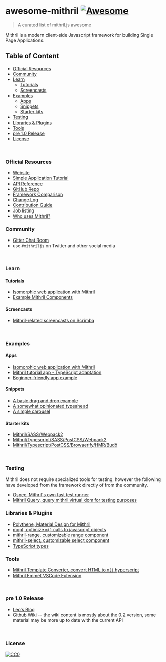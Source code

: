 # awesome-mithril [![Awesome](https://cdn.rawgit.com/sindresorhus/awesome/d7305f38d29fed78fa85652e3a63e154dd8e8829/media/badge.svg)](https://github.com/sindresorhus/awesome)
> A curated list of mithril.js awesome

Mithril is a modern client-side Javascript framework for building Single Page Applications.

## Table of Content

- [Official Resources](#official-resources)
- [Community](#community)
- [Learn](#learn)
  * [Tutorials](#tutorials)
  * [Screencasts](#screencasts)
- [Examples](#examples)
  * [Apps](#apps)
  * [Snippets](#snippets)
  * [Starter kits](#starter-kits)
- [Testing](#testing)
- [Libraries & Plugins](#libraries---plugins)
- [Tools](#tools)
- [pre 1.0 Release](#pre-10-release)
- [License](#license)

<br>

### Official Resources

- [Website](https://mithril.js.org/)
- [Simple Application Tutorial](https://mithril.js.org/simple-application.html)
- [API Reference](https://mithril.js.org/api.html)
- [GitHub Repo](https://github.com/MithrilJS/mithril.js)
- [Framework Comparison](https://mithril.js.org/framework-comparison.html)
- [Change Log](https://mithril.js.org/change-log.html)
- [Contribution Guide](https://mithril.js.org/contributing.html)
- [Job listing](https://github.com/MithrilJS/mithril.js/wiki/JOBS)
- [Who uses Mithril?](https://github.com/MithrilJS/mithril.js/wiki/Who-Uses-Mithril)


### Community

- [Gitter Chat Room](https://gitter.im/mithriljs/mithril.js)
- use `#mithriljs` on Twitter and other social media

<br>

### Learn

#### Tutorials

- [Isomorphic web application with Mithril](https://isomorphic-mithril.mvlabs.it/en/)
- [Example Mithril Components](https://mithril-examples.firebaseapp.com/)

#### Screencasts

- [Mithril-related screencasts on Scrimba](https://scrimba.com/topic-mithril)

<br>

### Examples

#### Apps

- [Isomorphic web application with Mithril](https://github.com/mvlabs/isomorphic-mithril)
- [Mithril tutorial app - TypeScript adaptation](https://github.com/spacejack/mithril-tutorial-ts)
- [Beginner-friendly app example](https://github.com/CreaturesInUnitards/mithril-tutorial)

#### Snippets

- [A basic drag and drop example](http://codepen.io/grilchgristle/pen/rmaZag)
- [A somewhat opinionated typeahead](http://codepen.io/grilchgristle/pen/pPvGRg)
- [A simple carousel](https://github.com/spacejack/m-carousel)

#### Starter kits

- [Mithril/SASS/Webpack2](https://github.com/CreaturesInUnitards/mithril-sass-webpack-starter)
- [Mithril/Typescript/SASS/PostCSS/Webpack2](https://github.com/spacejack/mithril-webpack-ts)
- [Mithril/Typescript/PostCSS/Browserify/HMR/Budō](https://github.com/spacejack/mithril-browserify-ts-budo)

<br>

### Testing

Mithril does not require specialized tools for testing, however the following have developed from the framework directly of from the community.

- [Ospec, Mithril's own fast test runner](https://github.com/MithrilJS/mithril.js/tree/rewrite/ospec)
- [Mithril Query, query mithril virtual dom for testing purposes](https://github.com/MithrilJS/mithril-query)


### Libraries & Plugins

- [Polythene, Material Design for Mithril](https://github.com/ArthurClemens/Polythene)
- [mopt, optimize `m()` calls to javascript objects](https://github.com/MithrilJS/mopt)
- [mithril-range, customizable range component](https://www.npmjs.com/package/mithril-range)
- [mithril-select, customizable select component](https://www.npmjs.com/package/mithril-select)
- [TypeScript types](https://www.npmjs.com/package/@types/mithril)


### Tools

- [Mithril Template Converter, convert HTML to `m()` hyperscript](http://arthurclemens.github.io/mithril-template-converter/)
- [Mithril Emmet VSCode Extension](https://marketplace.visualstudio.com/items?itemName=FallenMax.mithril-emmet)

<br>

### pre 1.0 Release

- [Leo's Blog](http://lhorie.github.io/mithril-blog/)
- [Github Wiki](https://github.com/MithrilJS/mithril.js/wiki) -- the wiki content is mostly about the 0.2 version, some material may be more up to date with the current API

<br>

### License

[![CC0](http://mirrors.creativecommons.org/presskit/buttons/88x31/svg/cc-zero.svg)](https://creativecommons.org/publicdomain/zero/1.0/)
